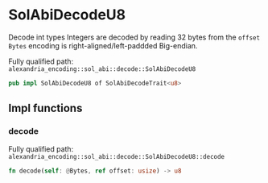 # SolAbiDecodeU8

Decode int types Integers are decoded by reading 32 bytes from the `offset` `Bytes` encoding is right-aligned/left-paddded Big-endian.

Fully qualified path: `alexandria_encoding::sol_abi::decode::SolAbiDecodeU8`

```rust
pub impl SolAbiDecodeU8 of SolAbiDecodeTrait<u8>
```

## Impl functions

### decode

Fully qualified path: `alexandria_encoding::sol_abi::decode::SolAbiDecodeU8::decode`

```rust
fn decode(self: @Bytes, ref offset: usize) -> u8
```

